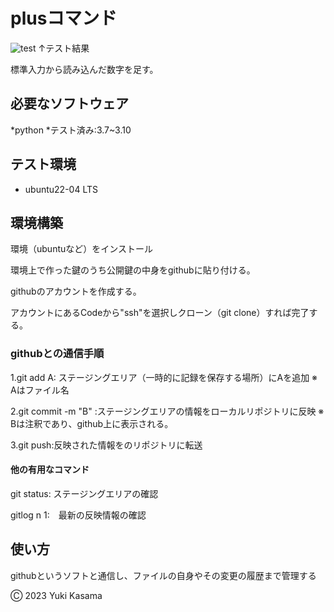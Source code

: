 # plusコマンド
![test](https://github.com/blizzard003/robosys2024/actions/workflows/test.yml/badge.svg)
↑テスト結果

標準入力から読み込んだ数字を足す。

## 必要なソフトウェア
*python
 *テスト済み:3.7~3.10

## テスト環境
* ubuntu22-04 LTS

## 環境構築
環境（ubuntuなど）をインストール

環境上で作った鍵のうち公開鍵の中身をgithubに貼り付ける。

githubのアカウントを作成する。

アカウントにあるCodeから"ssh"を選択しクローン（git clone）すれば完了する。

### githubとの通信手順
1.git add A: ステージングエリア（一時的に記録を保存する場所）にAを追加
※ Aはファイル名

2.git commit -m "B" :ステージングエリアの情報をローカルリポジトリに反映
※ Bは注釈であり、github上に表示される。

3.git push:反映された情報をのリポジトリに転送

#### 他の有用なコマンド
git status: ステージングエリアの確認

gitlog n 1:　最新の反映情報の確認

## 使い方
githubというソフトと通信し、ファイルの自身やその変更の履歴まで管理する


Ⓒ 2023 Yuki Kasama
